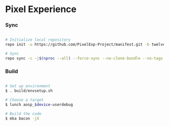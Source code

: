 # Pixel Experience #

### Sync ###

```bash

# Initialize local repository
repo init -u https://github.com/PixelExp-Project/manifest.git -b twelve

# Sync
repo sync -c -j$(nproc --all) --force-sync --no-clone-bundle --no-tags
```

### Build ###

```bash

# Set up environment
$ . build/envsetup.sh

# Choose a target
$ lunch aosp_$device-userdebug

# Build the code
$ mka bacon -jX
```
